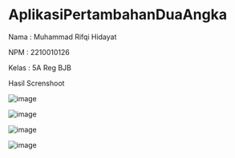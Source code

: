 # AplikasiPertambahanDuaAngka

Nama : Muhammad Rifqi Hidayat

NPM  : 2210010126

Kelas : 5A Reg BJB

Hasil Screnshoot 

![image](https://github.com/user-attachments/assets/d3022913-d921-4434-a52b-a80613f8f7b5)

![image](https://github.com/user-attachments/assets/a5251904-06ba-4997-aadc-5682c402e286)

![image](https://github.com/user-attachments/assets/802293f8-1bb9-4148-a8d2-48cd5c026b50)

![image](https://github.com/user-attachments/assets/e643acdf-3a0c-4003-9c32-98494c771d90)


